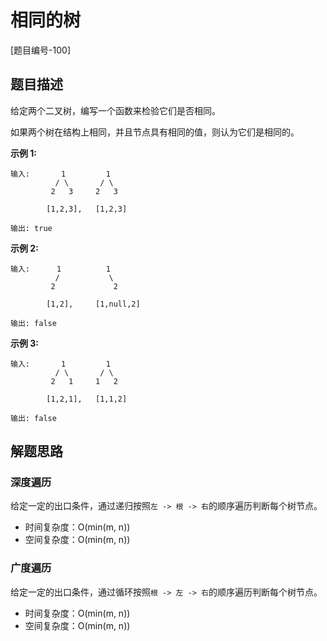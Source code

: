 # 相同的树

[题目编号-100]



## 题目描述

给定两个二叉树，编写一个函数来检验它们是否相同。

如果两个树在结构上相同，并且节点具有相同的值，则认为它们是相同的。

**示例 1:**

```
输入:       1         1
          / \       / \
         2   3     2   3

        [1,2,3],   [1,2,3]

输出: true
```

**示例 2:**

```
输入:      1          1
          /           \
         2             2

        [1,2],     [1,null,2]

输出: false
```

**示例 3:**

```
输入:       1         1
          / \       / \
         2   1     1   2

        [1,2,1],   [1,1,2]

输出: false
```



## 解题思路

### 深度遍历

给定一定的出口条件，通过递归按照`左 -> 根 -> 右`的顺序遍历判断每个树节点。

* 时间复杂度：O(min(m, n))
* 空间复杂度：O(min(m, n))



### 广度遍历

给定一定的出口条件，通过循环按照`根 -> 左 -> 右`的顺序遍历判断每个树节点。

* 时间复杂度：O(min(m, n))
* 空间复杂度：O(min(m, n))